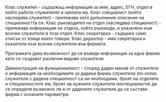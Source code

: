 Kлас служител - съдържащ информация за име, адрес, ЕГН, отдел в който работи служителят и заплата му.
Клас специалист (който наследява служител) - притежава като допълнение описание на специалността си.
Клас ръководител на отдел (наследява специалист) -  притежава информация на отдела, който ръководи, и указатели към всички
служители в този отдел.
Клас секретарка - съдържа само списък от езици които говори.
Клас директор -  има секретарка и указатели към всички служители във фирмата.

Програмата дава възможност да се въведе информация за една фирма като се създават различни видове служители.

Демонстрация на функционалност - според даден масив от служители и информация за необходимите за дадена фирма служители (по колко
служители с дадена специалност са ни необходими, броят на отделите и специалностите им, броят на нужните служители неспециалисти)
да се определя  възможно ли е от дадените служители да се състави фирма с исканите параметри.

